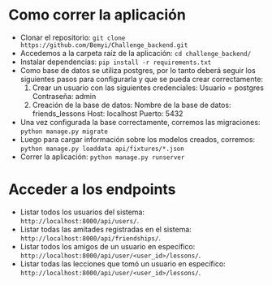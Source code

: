 # Como correr la aplicación

- Clonar el repositorio: `git clone https://github.com/Bemyi/Challenge_backend.git`
- Accedemos a la carpeta raíz de la aplicación: `cd challenge_backend/`
- Instalar dependencias: `pip install -r requirements.txt`
- Como base de datos se utiliza postgres, por lo tanto deberá seguir los siguientes pasos para configurarla
  y que se pueda crear correctamente:
  1. Crear un usuario con las siguientes credenciales:
     Usuario = postgres
     Contraseña: admin
  2. Creación de la base de datos:
     Nombre de la base de datos: friends_lessons
     Host: localhost
     Puerto: 5432
- Una vez configurada la base correctamente, corremos las migraciones: `python manage.py migrate`
- Luego para cargar información sobre los modelos creados, corremos: `python manage.py loaddata api/fixtures/*.json`
- Correr la aplicación: `python manage.py runserver`

# Acceder a los endpoints

- Listar todos los usuarios del sistema: `http://localhost:8000/api/users/`.
- Listar todas las amitades registradas en el sistema: `http://localhost:8000/api/friendships/`.
- Listar todos los amigos de un usuario en específico: `http://localhost:8000/api/user/<user_id>/lessons/`.
- Listar todas las lecciones que tomó un usuario en específico: `http://localhost:8000/api/user/<user_id>/lessons/`.
